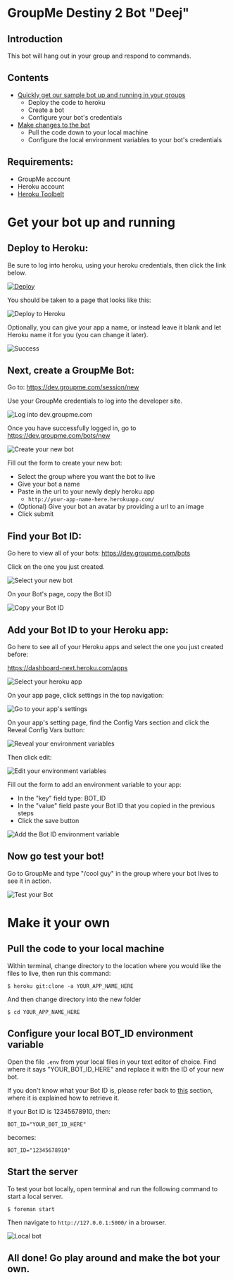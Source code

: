 # GroupMe Destiny 2 Bot **"Deej"**

## Introduction

This bot will hang out in your group and respond to commands.

## Contents

  * [Quickly get our sample bot up and running in your groups](#deploy)
    * Deploy the code to heroku
    * Create a bot
    * Configure your bot's credentials
  * [Make changes to the bot](#pull)
    * Pull the code down to your local machine
    * Configure the local environment variables to your bot's credentials

## Requirements:

  * GroupMe account
  * Heroku account
  * [Heroku Toolbelt](https://toolbelt.heroku.com/)

# Get your bot up and running<a name="deploy"></a>

## Deploy to Heroku:

Be sure to log into heroku, using your heroku credentials, then click the link below.

[![Deploy](https://www.herokucdn.com/deploy/button.png)](https://heroku.com/deploy)

You should be taken to a page that looks like this:

![Deploy to Heroku](http://i.groupme.com/837x662.png.36c63698644a4f61a9ff3d5af91caa5e)

Optionally, you can give your app a name, or instead leave
it blank and let Heroku name it for you (you can change it later).

![Success](https://i.groupme.com/959x932.png.85e7959a8a9a41c6b20f5f6b50aceecb)


## Next, create a GroupMe Bot:

Go to:
https://dev.groupme.com/session/new

Use your GroupMe credentials to log into the developer site.

![Log into dev.groupme.com](https://i.groupme.com/640x292.png.38c9e590383149c1a01424fc61cdce4e)

Once you have successfully logged in, go to https://dev.groupme.com/bots/new

![Create your new bot](http://i.groupme.com/567x373.png.242d18352d7742858cf9a263f597c5d9)

Fill out the form to create your new bot:

  * Select the group where you want the bot to live
  * Give your bot a name
  * Paste in the url to your newly deply heroku app
    * `http://your-app-name-here.herokuapp.com/`
  * (Optional) Give your bot an avatar by providing a url to an image
  * Click submit

## Find your Bot ID:<a name="get-bot-id"></a>

Go here to view all of your bots:
https://dev.groupme.com/bots

Click on the one you just created.

![Select your new bot](http://i.groupme.com/871x333.png.5a33ef2b6ab74ea59d5aaa5569aaaf23)

On your Bot's page, copy the Bot ID

![Copy your Bot ID](http://i.groupme.com/615x295.png.3256190e86ed4cd7ae6cf09899c1f9a8)

## Add your Bot ID to your Heroku app:

Go here to see all of your Heroku apps and select the one you just created before:

https://dashboard-next.heroku.com/apps

![Select your heroku app](http://i.groupme.com/920x722.png.46154d6b95f249539c594b129ddb7732)

On your app page, click settings in the top navigation:

![Go to your app's settings](http://i.groupme.com/722x127.png.27c0a2e83c524064bd41bb66df76d14c)

On your app's setting page, find the Config Vars section and click the Reveal Config Vars button:

![Reveal your environment variables](http://i.groupme.com/606x181.png.94d5157963bc419886e98e038e3195c3)

Then click edit:

![Edit your environment variables](http://i.groupme.com/796x212.png.b8979454fc4742c7bae688ac67262755)

Fill out the form to add an environment variable to your app:

  * In the "key" field type: BOT_ID
  * In the "value" field paste your Bot ID that you copied in the previous steps
  * Click the save button

![Add the Bot ID environment variable](http://i.groupme.com/784x148.png.5790498a7acd46b289aca2be43e9c84e)

## Now go test your bot!

Go to GroupMe and type "/cool guy" in the group where your bot lives to see it in action.

![Test your Bot](http://i.groupme.com/821x587.png.7bcf55bed1c64acab83fa2c2ad0b0862)

# Make it your own<a name="pull"></a>

## Pull the code to your local machine

Within terminal, change directory to the location where you would like the files to live, then run this command:

    $ heroku git:clone -a YOUR_APP_NAME_HERE

And then change directory into the new folder

    $ cd YOUR_APP_NAME_HERE

## Configure your local BOT_ID environment variable

Open the file `.env` from your local files in your text editor of choice.
Find where it says "YOUR_BOT_ID_HERE" and replace it with the ID of your new bot.

If you don't know what your Bot ID is, please refer back to [this](#get-bot-id) section,
where it is explained how to retrieve it.

If your Bot ID is 12345678910, then:

    BOT_ID="YOUR_BOT_ID_HERE"

becomes:

    BOT_ID="12345678910"

## Start the server

To test your bot locally, open terminal and run the following command to start a local server.

    $ foreman start

Then navigate to `http://127.0.0.1:5000/` in a browser.

![Local bot](http://i.groupme.com/502x133.png.f06c630467954f5dab4c742dc67b71bf)

## All done! Go play around and make the bot your own.
